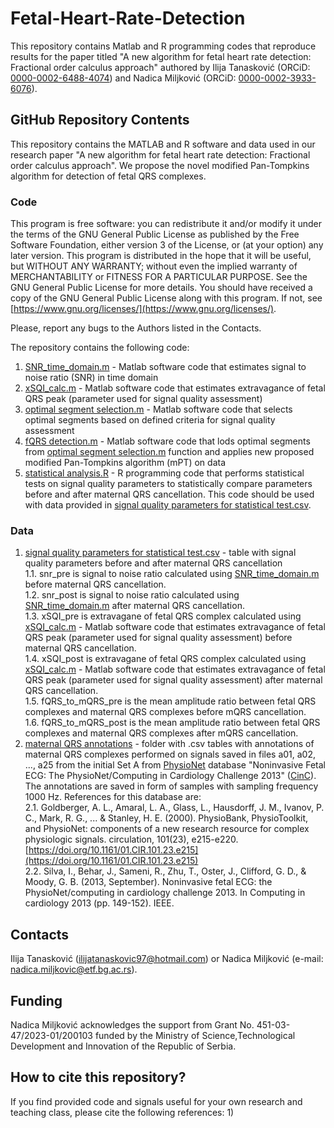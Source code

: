 # Fetal-Heart-Rate-Detection
This repository contains Matlab and R programming codes that reproduce results for the paper titled "A new algorithm for fetal heart rate detection: Fractional order calculus approach" authored by Ilija Tanasković (ORCiD: [0000-0002-6488-4074](https://orcid.org/0000-0002-6488-4074)) and Nadica Miljković (ORCiD: [0000-0002-3933-6076](https://orcid.org/0000-0002-3933-6076)).

## GitHub Repository Contents
This repository contains the MATLAB and R software and data used in our research paper "A new algorithm for fetal heart rate detection: Fractional order calculus approach". We propose the novel modified Pan-Tompkins algorithm for detection of fetal QRS complexes.

### Code
This program is free software: you can redistribute it and/or modify it under the terms of the GNU General Public License as published by the Free Software Foundation, either version 3 of the License, or (at your option) any later version. This program is distributed in the hope that it will be useful, but WITHOUT ANY WARRANTY; without even the implied warranty of MERCHANTABILITY or FITNESS FOR A PARTICULAR PURPOSE. See the GNU General Public License for more details. You should have received a copy of the GNU General Public License along with this program. If not, see [https://www.gnu.org/licenses/](https://www.gnu.org/licenses/).

Please, report any bugs to the Authors listed in the Contacts.

The repository contains the following code:
1) [SNR_time_domain.m](https://github.com/NadicaSm/Fetal-Heart-Rate-Detection/blob/main/SNR_time_domain.m) - Matlab software code that estimates signal to noise ratio (SNR) in time domain
2) [xSQI_calc.m](https://github.com/NadicaSm/Fetal-Heart-Rate-Detection/blob/main/xSQI_calc.m) - Matlab software code that estimates extravagance of fetal QRS peak (parameter used for signal quality assessment)
3) [optimal segment selection.m](https://github.com/NadicaSm/Fetal-Heart-Rate-Detection/blob/main/optimal%20segment%20selection.m) - Matlab software code that selects optimal segments based on defined criteria for signal quality assessment
4) [fQRS detection.m](https://github.com/NadicaSm/Fetal-Heart-Rate-Detection/blob/main/fQRS%20detection.m) - Matlab software code that lods optimal segments from [optimal segment selection.m](https://github.com/NadicaSm/Fetal-Heart-Rate-Detection/blob/main/optimal%20segment%20selection.m) function and applies new proposed modified Pan-Tompkins algorithm (mPT) on data
5) [statistical analysis.R](https://github.com/NadicaSm/Fetal-Heart-Rate-Detection/blob/main/statistical%20analysis.R) - R programming code that performs statistical tests on signal quality parameters to statistically compare parameters before and after maternal QRS cancellation. This code should be used with data provided in [signal quality parameters for statistical test.csv](https://github.com/NadicaSm/Fetal-Heart-Rate-Detection/blob/main/signal%20quality%20parameters%20for%20statistical%20test.csv).

### Data
1) [signal quality parameters for statistical test.csv](https://github.com/NadicaSm/Fetal-Heart-Rate-Detection/blob/main/signal%20quality%20parameters%20for%20statistical%20test.csv) - table with signal quality parameters before and after maternal QRS cancellation<br>
    1.1. snr_pre is signal to noise ratio calculated using [SNR_time_domain.m](https://github.com/NadicaSm/Fetal-Heart-Rate-Detection/blob/main/SNR_time_domain.m) before maternal QRS cancellation.<br>
    1.2. snr_post is signal to noise ratio calculated using [SNR_time_domain.m](https://github.com/NadicaSm/Fetal-Heart-Rate-Detection/blob/main/SNR_time_domain.m) after maternal QRS cancellation.<br>
    1.3. xSQI_pre is extravagane of fetal QRS complex calculated using [xSQI_calc.m](https://github.com/NadicaSm/Fetal-Heart-Rate-Detection/blob/main/xSQI_calc.m) - Matlab software code that estimates extravagance of fetal QRS peak (parameter used for signal quality assessment) before maternal QRS cancellation.<br>
    1.4. xSQI_post is extravagane of fetal QRS complex calculated using [xSQI_calc.m](https://github.com/NadicaSm/Fetal-Heart-Rate-Detection/blob/main/xSQI_calc.m) - Matlab software code that estimates extravagance of fetal QRS peak (parameter used for signal quality assessment) after maternal QRS cancellation.<br>
    1.5. fQRS_to_mQRS_pre is the mean amplitude ratio between fetal QRS complexes and maternal QRS complexes before mQRS cancellation.<br>
    1.6. fQRS_to_mQRS_post is the mean amplitude ratio between fetal QRS complexes and maternal QRS complexes after mQRS cancellation.<br>
2) [maternal QRS annotations](https://github.com/NadicaSm/Fetal-Heart-Rate-Detection/tree/main/maternal%20QRS%20annotations) - folder with .csv tables with annotations of maternal QRS complexes performed on signals saved in files a01, a02, ..., a25 from the initial Set A from [PhysioNet](https://physionet.org/) database "Noninvasive Fetal ECG: The PhysioNet/Computing in Cardiology Challenge 2013" ([CinC](https://physionet.org/content/challenge-2013/1.0.0/)). The annotations are saved in form of samples with sampling frequency 1000 Hz. References for this database are:<br>
    2.1. Goldberger, A. L., Amaral, L. A., Glass, L., Hausdorff, J. M., Ivanov, P. C., Mark, R. G., ... & Stanley, H. E. (2000). PhysioBank, PhysioToolkit, and PhysioNet: components of a new research resource for complex physiologic signals. circulation, 101(23), e215-e220. [https://doi.org/10.1161/01.CIR.101.23.e215](https://doi.org/10.1161/01.CIR.101.23.e215)<br>
    2.2. Silva, I., Behar, J., Sameni, R., Zhu, T., Oster, J., Clifford, G. D., & Moody, G. B. (2013, September). Noninvasive fetal ECG: the PhysioNet/computing in cardiology challenge 2013. In Computing in cardiology 2013 (pp. 149-152). IEEE.

## Contacts
Ilija Tanasković ([ilijatanaskovic97@hotmail.com](mailto:ilijatanaskovic97@hotmail.com)) or Nadica Miljković (e-mail: [nadica.miljkovic@etf.bg.ac.rs](mailto:nadica.miljkovic@etf.bg.ac.rs)).

## Funding
Nadica Miljković acknowledges the support from Grant No. 451-03-47/2023-01/200103 funded by the Ministry of Science,Technological Development and Innovation of the Republic of Serbia.

## How to cite this repository?
If you find provided code and signals useful for your own research and teaching class, please cite the following references:
1) 
